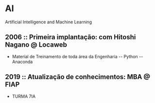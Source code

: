 # AI
Artificial Intelligence and Machine Learning

## 2006 :: Primeira implantação: com Hitoshi Nagano @ Locaweb
- Material de Treinamento de toda área da Engenharia
-- Python
-- Anaconda

## 2019 :: Atualização de conhecimentos: MBA @ FIAP
- TURMA 7IA
